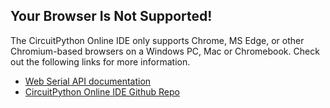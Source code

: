 ## Your Browser Is Not Supported!

The CircuitPython Online IDE only supports Chrome, MS Edge, or other Chromium-based browsers on a Windows PC, Mac or Chromebook.
Check out the following links for more information.

-   [Web Serial API documentation](https://developer.mozilla.org/en-US/docs/Web/API/Web_Serial_API#browser_compatibility)
-   [CircuitPython Online IDE Github Repo](https://github.com/urfdvw/circuitpython-online-ide-2)
